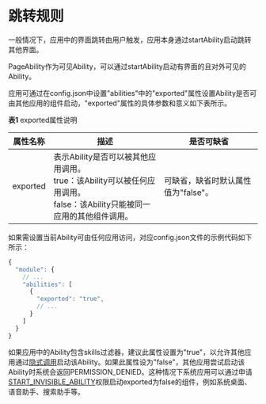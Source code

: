 # 跳转规则


一般情况下，应用中的界面跳转由用户触发，应用本身通过startAbility启动跳转其他界面。


PageAbility作为可见Ability，可以通过startAbility启动有界面的且对外可见的Ability。


应用可通过在config.json中设置"abilities"中的"exported"属性设置Ability是否可由其他应用的组件启动，"exported"属性的具体参数和意义如下表所示。


  **表1** exported属性说明

| 属性名称 | 描述 | 是否可缺省 |
| -------- | -------- | -------- |
| exported | 表示Ability是否可以被其他应用调用。<br/>true：该Ability可以被任何应用调用。<br/>false：该Ability只能被同一应用的其他组件调用。 | 可缺省，缺省时默认属性值为"false"。 |


如果需设置当前Ability可由任何应用访问，对应config.json文件的示例代码如下所示：

```ts
{
  "module": {
    // ...
    "abilities": [
      {
        "exported": "true",
        // ...
      }
    ]
  }
}
```


如果应用中的Ability包含skills过滤器，建议此属性设置为"true"，以允许其他应用通过[隐式调用](explicit-implicit-want-mappings.md)启动该Ability。如果此属性设为"false"，其他应用尝试启动该Ability时系统会返回PERMISSION_DENIED。这种情况下系统应用可以通过申请[START_INVISIBLE_ABILITY](../security/permission-list.md)权限启动exported为false的组件，例如系统桌面、语音助手、搜索助手等。
